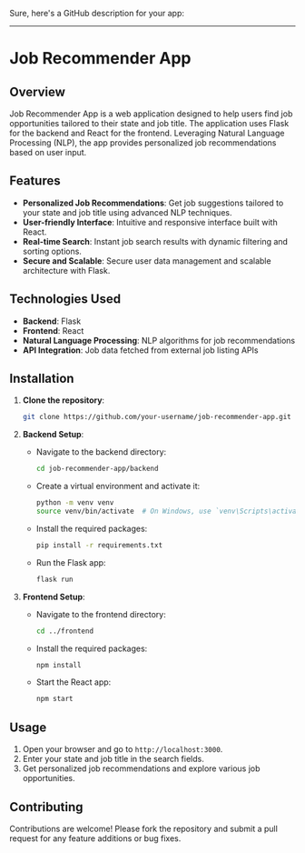 Sure, here's a GitHub description for your app:

---

# Job Recommender App

## Overview

Job Recommender App is a web application designed to help users find job opportunities tailored to their state and job title. The application uses Flask for the backend and React for the frontend. Leveraging Natural Language Processing (NLP), the app provides personalized job recommendations based on user input.

## Features

- **Personalized Job Recommendations**: Get job suggestions tailored to your state and job title using advanced NLP techniques.
- **User-friendly Interface**: Intuitive and responsive interface built with React.
- **Real-time Search**: Instant job search results with dynamic filtering and sorting options.
- **Secure and Scalable**: Secure user data management and scalable architecture with Flask.

## Technologies Used

- **Backend**: Flask
- **Frontend**: React
- **Natural Language Processing**: NLP algorithms for job recommendations
- **API Integration**: Job data fetched from external job listing APIs

## Installation

1. **Clone the repository**:
    ```bash
    git clone https://github.com/your-username/job-recommender-app.git
    ```

2. **Backend Setup**:
    - Navigate to the backend directory:
      ```bash
      cd job-recommender-app/backend
      ```
    - Create a virtual environment and activate it:
      ```bash
      python -m venv venv
      source venv/bin/activate  # On Windows, use `venv\Scripts\activate`
      ```
    - Install the required packages:
      ```bash
      pip install -r requirements.txt
      ```
    - Run the Flask app:
      ```bash
      flask run
      ```

3. **Frontend Setup**:
    - Navigate to the frontend directory:
      ```bash
      cd ../frontend
      ```
    - Install the required packages:
      ```bash
      npm install
      ```
    - Start the React app:
      ```bash
      npm start
      ```

## Usage

1. Open your browser and go to `http://localhost:3000`.
2. Enter your state and job title in the search fields.
3. Get personalized job recommendations and explore various job opportunities.

## Contributing

Contributions are welcome! Please fork the repository and submit a pull request for any feature additions or bug fixes.
